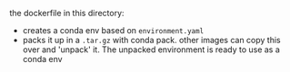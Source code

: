 the dockerfile in this directory:
- creates a conda env based on `environment.yaml`
- packs it up in a `.tar.gz` with conda pack. 
other images can copy this over and 'unpack' it. The unpacked environment is ready to use as a conda env